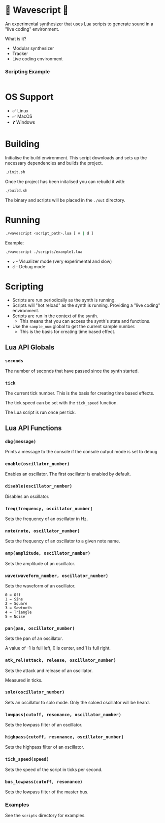 # 🌊 Wavescript 🌊
An experimental synthesizer that uses Lua scripts to generate sound in a "live coding" environment.

What is it?
- Modular synthesizer
- Tracker
- Live coding environment

### Scripting Example
```lua

```

# OS Support
- ✅ Linux
- ✅ MacOS
- ❓ Windows 

# Building
Initialise the build environment. This script downloads and sets up the necessary dependencies and builds the project.
```bash
./init.sh
```

Once the project has been initalised you can rebuild it with:
```bash
./build.sh
```

The binary and scripts will be placed in the `./out` directory.

# Running
```bash
./wavescript <script_path>.lua [ v | d ]
```
Example:
```bash
./wavescript ./scripts/example1.lua
```

- `v` - Visualizer mode (very experimental and slow)
- `d` - Debug mode

# Scripting
- Scripts are run periodically as the synth is running.
- Scripts will "hot reload" as the synth is running. Providing a "live coding" environment.
- Scripts are run in the context of the synth. 
    - This means that you can access the synth's state and functions.
- Use the `sample_num` global to get the current sample number. 
    - This is the basis for creating time based effect.

## Lua API Globals

### `seconds`
The number of seconds that have passed since the synth started.

### `tick`
The current tick number. This is the basis for creating time based effects.

The tick speed can be set with the `tick_speed` function.

The Lua script is run once per tick.

## Lua API Functions

### `dbg(message)`
Prints a message to the console if the console output mode is set to debug.

### `enable(oscillator_number)`
Enables an oscillator. The first oscillator is enabled by default.

### `disable(oscillator_number)`
Disables an oscillator.

### `freq(frequency, oscillator_number)`
Sets the frequency of an oscillator in Hz.

### `note(note, oscillator_number)`
Sets the frequency of an oscillator to a given note name.

### `amp(amplitude, oscillator_number)`
Sets the amplitude of an oscillator.

### `wave(waveform_number, oscillator_number)`
Sets the waveform of an oscillator.
```
0 = Off
1 = Sine
2 = Square
3 = Sawtooth
4 = Triangle
5 = Noise
```

### `pan(pan, oscillator_number)`
Sets the pan of an oscillator.

A value of -1 is full left, 0 is center, and 1 is full right.

### `atk_rel(attack, release, oscillator_number)`
Sets the attack and release of an oscillator.

Measured in ticks.

### `solo(oscillator_number)`
Sets an oscillator to solo mode. Only the soloed oscillator will be heard.

### `lowpass(cutoff, resonance, oscillator_number)`
Sets the lowpass filter of an oscillator.

### `highpass(cutoff, resonance, oscillator_number)`
Sets the highpass filter of an oscillator.

### `tick_speed(speed)`
Sets the speed of the script in ticks per second.

### `bus_lowpass(cutoff, resonance)`
Sets the lowpass filter of the master bus.

### Examples
See the `scripts` directory for examples.

